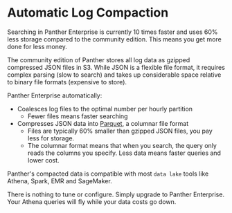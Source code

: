 # Automatic Log Compaction

Searching in Panther Enterprise is currently 10 times faster and uses 60% less storage compared to the community edition. This means you get more done for less money.

The community edition of Panther stores all log data as gzipped compressed JSON files in S3. While JSON is a flexible file format, it requires complex parsing \(slow to search\) and takes up considerable space relative to binary file formats \(expensive to store\).

Panther Enterprise automatically:

* Coalesces log files to the optimal number per hourly partition
  * Fewer files means faster searching
* Compresses JSON data into  [Parquet](https://en.wikipedia.org/wiki/Apache_Parquet), a columnar file format
  * Files are typically 60% smaller than gzipped JSON files, you pay less for storage.
  * The columnar format means that when you search, the query only reads the columns you specify. Less data means faster queries and lower cost.

Panther's compacted data is compatible with most `data lake` tools like Athena, Spark, EMR and SageMaker.

There is nothing to tune or configure. Simply upgrade to Panther Enterprise. Your Athena queries will fly while your data costs go down.

